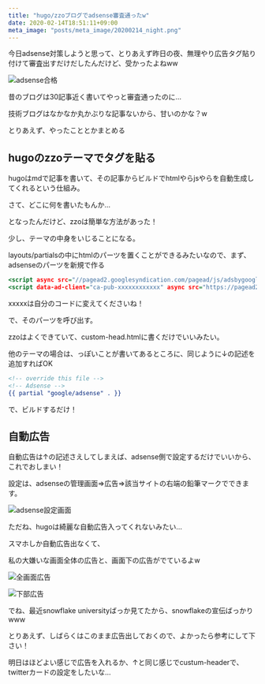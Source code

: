 ```yaml
---
title: "hugo/zzoブログでadsense審査通ったw"
date: 2020-02-14T18:51:11+09:00
meta_image: "posts/meta_image/20200214_night.png"
---
```


今日adsense対策しようと思って、とりあえず昨日の夜、無理やり広告タグ貼り付けて審査出すだけだしたんだけど、受かったよねww

![adsense合格](../img/adsense-mail.png)

昔のブログは30記事近く書いてやっと審査通ったのに…

技術ブログはなかなか丸かぶりな記事ないから、甘いのかな？w

とりあえず、やったこととかまとめる

## hugoのzzoテーマでタグを貼る

hugoはmdで記事を書いて、その記事からビルドでhtmlやらjsやらを自動生成してくれるという仕組み。

さて、どこに何を書いたもんか…

となったんだけど、zzoは簡単な方法があった！

少し、テーマの中身をいじることになる。

layouts/partialsの中にhtmlのパーツを置くことができるみたいなので、まず、adsenseのパーツを新規で作る

```layouts/partials/google/adsense.html
<script async src="//pagead2.googlesyndication.com/pagead/js/adsbygoogle.js"></script>
<script data-ad-client="ca-pub-xxxxxxxxxxxx" async src="https://pagead2.googlesyndication.com/pagead/js/adsbygoogle.js"></script>
```
xxxxxは自分のコードに変えてくださいね！

で、そのパーツを呼び出す。

zzoはよくできていて、custom-head.htmlに書くだけでいいみたい。

他のテーマの場合は、<head>っぽいことが書いてあるところに、同じように↓の記述を追加すればOK

```layouts/partials/head/custom-head.html
<!-- override this file -->
<!-- Adsense -->
{{ partial "google/adsense" . }}
```
で、ビルドするだけ！

## 自動広告

自動広告は↑の記述さえしてしまえば、adsense側で設定するだけでいいから、これでおしまい！

設定は、adsenseの管理画面⇒広告⇒該当サイトの右端の鉛筆マークでできます。

![adsense設定画面](../img/adsense-setting.png)

ただね、hugoは綺麗な自動広告入ってくれないみたい…

スマホしか自動広告出なくて、

私の大嫌いな画面全体の広告と、画面下の広告がでているよw

![全画面広告](../img/adsense-big.jpg)

![下部広告](../img/adsense-bottom.jpg)

でね、最近snowflake universityばっか見てたから、snowflakeの宣伝ばっかりwww

とりあえず、しばらくはこのまま広告出しておくので、よかったら参考にして下さい！

明日はほどよい感じで広告を入れるか、↑と同じ感じでcustum-headerで、twitterカードの設定をしたいな…